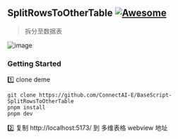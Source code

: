 
## SplitRowsToOtherTable [![Awesome](https://cdn.rawgit.com/sindresorhus/awesome/d7305f38d29fed78fa85652e3a63e154dd8e8829/media/badge.svg)](https://github.com/connectai-e/awesome-basescript)

> 拆分至数据表

![image](https://github.com/ConnectAI-E/BaseScript-SplitRowsToOtherTable/assets/110169811/8938b261-e9f4-493c-9f74-bdda2936788d)


### Getting Started

1️⃣ clone deme
```
git clone https://github.com/ConnectAI-E/BaseScript-SplitRowsToOtherTable
pnpm install
pnpm dev
```
2️⃣ 复制 http://localhost:5173/ 到 多维表格 webview 地址
